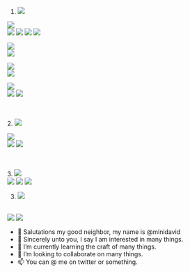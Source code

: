 1. <img src="https://img.shields.io/badge/Gamedev-000000"></img>


<img src="https://img.shields.io/badge/Lua-FFFFFF?style=for-the-badge&logo=lua&logoColor=000000"></img>
<br>
<img src="https://img.shields.io/badge/TIC-80-000000?style=for-the-badge&logo=tic80&logoColor=blue"></img>
<img src="https://img.shields.io/badge/Love2D-000000?style=for-the-badge&logo=love2d&logoColor=blue"></img>
<img src="https://img.shields.io/badge/PICO-8-000000?style=for-the-badge&logo=pico8&logoColor=red"></img>
<img src="https://img.shields.io/badge/Defold-000000?style=for-the-badge&logo=defold&logoColor=white"></img>

<img src ="https://img.shields.io/badge/C%23-FFFFFF?logo=c%23&logoColor=black&style=for-the-badge"></img>
<br>
<img src="https://img.shields.io/badge/Unity-000000?style=for-the-badge&logo=unity&logoColor=white"></img>

<img src ="https://img.shields.io/badge/C%2B%2B-FFFFFF?logo=c%2B%2B&logoColor=black&style=for-the-badge"></img>
<br>
<img src="https://img.shields.io/badge/Unreal Engine-000000?style=for-the-badge&logo=unrealengine&logoColor=white"></img>

<img src="https://img.shields.io/badge/C-000000?style=for-the-badge&logo=c&logoColor=white"></img>
<br>
<img src="https://img.shields.io/badge/SDL2-FFFFFF?style=for-the-badge&logo=sdl&logoColor=blue"></img>
<img src="https://img.shields.io/badge/Raylib-FFFFFF?style=for-the-badge&logo=raylib&logoColor=blue"></img>



<br><br>
2. <img src="https://img.shields.io/badge/Mobile Dev-000000"></img>


<img src="https://img.shields.io/badge/Android-FFFFFF?style=for-the-badge&logo=android&logoColor=grey"></img>
<br>
<img src="https://img.shields.io/badge/Dart-000000?style=for-the-badge&logo=dart&logoColor=grey"></img>
<img src="https://img.shields.io/badge/Kotlin-000000?style=for-the-badge&logo=kotlin&logoColor=grey"></img>

<br><br>
3. <img src="https://img.shields.io/badge/Web Dev-FFFFFF?style=for-the-badge&logo=HTML5&logoColor=grey"></img>
<br>
<img src="https://img.shields.io/badge/HTML5-000000?style=for-the-badge&logo=HTML5&logoColor=white"></img>
<img src="https://img.shields.io/badge/CSS-000000?style=for-the-badge&logo=CSS&logoColor=blue"></img>
<img src="https://img.shields.io/badge/Javascript-000000?style=for-the-badge&logo=JS&logoColor=Yellow"></img>

3. <img src="https://img.shields.io/badge/Database-FFFFFF?style=for-the-badge&logo=postgresql&logoColor=grey"></img>
<br>
<img src="https://img.shields.io/badge/MYSQL-000000?style=for-the-badge&logo=mysql&logoColor=white"></img>
<img src="https://img.shields.io/badge/Firebase-000000?style=for-the-badge&logo=firebase&logoColor=blue"></img>



- 👋 Salutations my good neighbor, my name is @minidavid
- 👀 Sincerely unto you, I say I am interested in many things.
- 🌱 I’m currently learning the craft of many things.
- 💞️ I’m looking to collaborate on many things.
- 📫 You can @ me on twitter or something.

<!---
minidavid/minidavid is a ✨ special ✨ repository because its `README.md` (this file) appears on your GitHub profile.
You can click the Preview link to take a look at your changes.
--->
